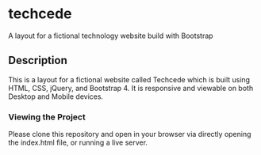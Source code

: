 # techcede

A layout for a fictional technology website build with Bootstrap

## Description

This is a layout for a fictional website called Techcede which is built using HTML, CSS, jQuery, and Bootstrap 4. It is responsive and viewable on both Desktop and Mobile devices.

### Viewing the Project

Please clone this repository and open in your browser via directly opening the index.html file,
or running a live server.
